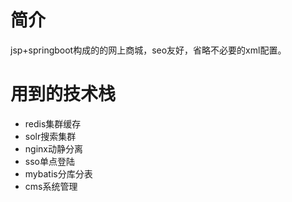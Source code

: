 # 简介
jsp+springboot构成的的网上商城，seo友好，省略不必要的xml配置。
# 用到的技术栈
* redis集群缓存
* solr搜索集群
* nginx动静分离
* sso单点登陆
* mybatis分库分表
* cms系统管理
